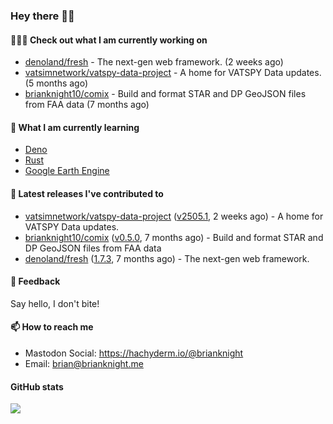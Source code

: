 ### Hey there 👋🏻

#### 👷🏻‍♂️ Check out what I am currently working on

- [denoland/fresh](https://github.com/denoland/fresh) - The next-gen web framework. (2 weeks ago)
- [vatsimnetwork/vatspy-data-project](https://github.com/vatsimnetwork/vatspy-data-project) - A home for VATSPY Data updates. (5 months ago)
- [brianknight10/comix](https://github.com/brianknight10/comix) - Build and format STAR and DP GeoJSON files from FAA data (7 months ago)

#### 🌱 What I am currently learning
- [Deno](https://deno.land/)
- [Rust](https://www.rust-lang.org/)
- [Google Earth Engine](https://earthengine.google.com/)

#### 🔭 Latest releases I've contributed to

- [vatsimnetwork/vatspy-data-project](https://github.com/vatsimnetwork/vatspy-data-project) ([v2505.1](https://github.com/vatsimnetwork/vatspy-data-project/releases/tag/v2505.1), 2 weeks ago) - A home for VATSPY Data updates.
- [brianknight10/comix](https://github.com/brianknight10/comix) ([v0.5.0](https://github.com/brianknight10/comix/releases/tag/v0.5.0), 7 months ago) - Build and format STAR and DP GeoJSON files from FAA data
- [denoland/fresh](https://github.com/denoland/fresh) ([1.7.3](https://github.com/denoland/fresh/releases/tag/1.7.3), 7 months ago) - The next-gen web framework.

#### 💬 Feedback

Say hello, I don't bite!

#### 📫 How to reach me

- Mastodon Social: <a rel="me" href="https://hachyderm.io/@brianknight">https://hachyderm.io/@brianknight</a>
- Email: brian@brianknight.me

#### GitHub stats

![](https://github-profile-summary-cards.vercel.app/api/cards/profile-details?username=brianknight10&theme=github)